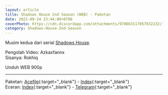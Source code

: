 ```yaml
---
layout: article
title: Shadows House 2nd Season (WEB) - Paketan
date: 2022-09-24 23:44:00+0700
coverPhoto: https://cdn.discordapp.com/attachments/970663117057032232/1023090125556678706/unknown.png
category: Shadows-House-2nd-Season
---
```


Musim kedua dari serial [Shadows House](https://a-1fansub.github.io/Shadows-House-Paketan).

Pengolah Video: Azkaxfannx
<br>
Sisanya: Rokhiq

Unduh WEB 900p

---
Paketan: [Acefile](https://acefile.co/f/84452083/a-1-shadows-house-2nd-season-webx264-900paac-7z){:target="_blank"} - [Index](https://proyek.a-1ddl.workers.dev/1:/%5BA-1%5D%20Shadows%20House%202nd%20Season%20%5BWEB%5D%5Bx264%20900p%5D%5BAAC%5D.7z){:target="_blank"}
<br>
Eceran: [Index](https://proyek.a-1ddl.workers.dev/0:/Musim%20Panas%202022/%5BWEB%5D/%5BA-1%5D%20Shadows%20House%202nd%20Season%20%5BWEB%5D%5Bx264%20900p%5D%5BAAC%5D/){:target="_blank"} - [Telegram](https://t.me/a1fansub/139){:target="_blank"}
